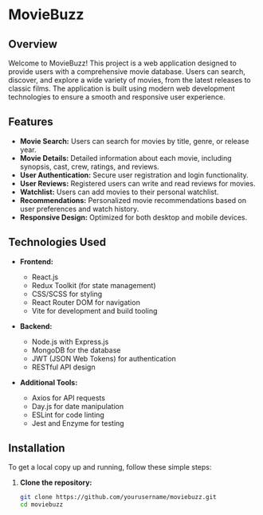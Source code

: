 # MovieBuzz

## Overview

Welcome to MovieBuzz! This project is a web application designed to provide users with a comprehensive movie database. Users can search, discover, and explore a wide variety of movies, from the latest releases to classic films. The application is built using modern web development technologies to ensure a smooth and responsive user experience.

## Features

- **Movie Search:** Users can search for movies by title, genre, or release year.
- **Movie Details:** Detailed information about each movie, including synopsis, cast, crew, ratings, and reviews.
- **User Authentication:** Secure user registration and login functionality.
- **User Reviews:** Registered users can write and read reviews for movies.
- **Watchlist:** Users can add movies to their personal watchlist.
- **Recommendations:** Personalized movie recommendations based on user preferences and watch history.
- **Responsive Design:** Optimized for both desktop and mobile devices.

## Technologies Used

- **Frontend:**
  - React.js
  - Redux Toolkit (for state management)
  - CSS/SCSS for styling
  - React Router DOM for navigation
  - Vite for development and build tooling

- **Backend:**
  - Node.js with Express.js
  - MongoDB for the database
  - JWT (JSON Web Tokens) for authentication
  - RESTful API design

- **Additional Tools:**
  - Axios for API requests
  - Day.js for date manipulation
  - ESLint for code linting
  - Jest and Enzyme for testing

## Installation

To get a local copy up and running, follow these simple steps:

1. **Clone the repository:**

   ```sh
   git clone https://github.com/yourusername/moviebuzz.git
   cd moviebuzz
